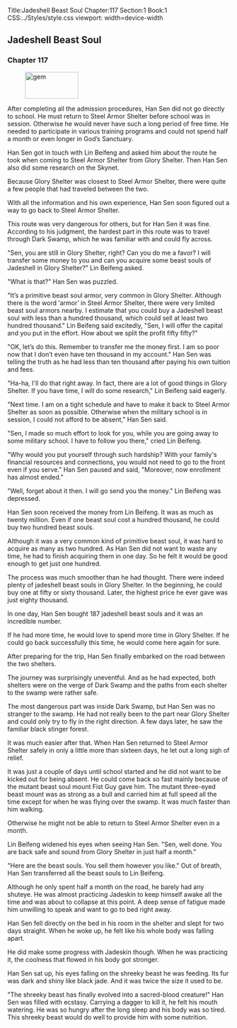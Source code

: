 Title:Jadeshell Beast Soul 
Chapter:117 
Section:1 
Book:1 
CSS:../Styles/style.css 
viewport: width=device-width
  
## Jadeshell Beast Soul
### Chapter 117
  
<figure>
	<img src="../Images/gem.gif" alt="gem" id="gem" width="120" height="60" />
</figure>
  

  
After completing all the admission procedures, Han Sen did not go directly to school. He must return to Steel Armor Shelter before school was in session. Otherwise he would never have such a long period of free time. He needed to participate in various training programs and could not spend half a month or even longer in God’s Sanctuary.

Han Sen got in touch with Lin Beifeng and asked him about the route he took when coming to Steel Armor Shelter from Glory Shelter. Then Han Sen also did some research on the Skynet.

Because Glory Shelter was closest to Steel Armor Shelter, there were quite a few people that had traveled between the two.

With all the information and his own experience, Han Sen soon figured out a way to go back to Steel Armor Shelter.

This route was very dangerous for others, but for Han Sen it was fine. According to his judgment, the hardest part in this route was to travel through Dark Swamp, which he was familiar with and could fly across.

"Sen, you are still in Glory Shelter, right? Can you do me a favor? I will transfer some money to you and can you acquire some beast souls of Jadeshell in Glory Shelter?" Lin Beifeng asked.

"What is that?" Han Sen was puzzled.

"It’s a primitive beast soul armor, very common in Glory Shelter. Although there is the word ‘armor’ in Steel Armor Shelter, there were very limited beast soul armors nearby. I estimate that you could buy a Jadeshell beast soul with less than a hundred thousand, which could sell at least two hundred thousand." Lin Beifeng said excitedly, "Sen, I will offer the capital and you put in the effort. How about we split the profit fifty fifty?"

"OK, let’s do this. Remember to transfer me the money first. I am so poor now that I don’t even have ten thousand in my account." Han Sen was telling the truth as he had less than ten thousand after paying his own tuition and fees.

"Ha-ha, I'll do that right away. In fact, there are a lot of good things in Glory Shelter. If you have time, I will do some research," Lin Beifeng said eagerly.

"Next time. I am on a tight schedule and have to make it back to Steel Armor Shelter as soon as possible. Otherwise when the military school is in session, I could not afford to be absent," Han Sen said.

"Sen, I made so much effort to look for you, while you are going away to some military school. I have to follow you there," cried Lin Beifeng.

"Why would you put yourself through such hardship? With your family's financial resources and connections, you would not need to go to the front even if you serve." Han Sen paused and said, "Moreover, now enrollment has almost ended."

"Well, forget about it then. I will go send you the money." Lin Beifeng was depressed.

Han Sen soon received the money from Lin Beifeng. It was as much as twenty million. Even if one beast soul cost a hundred thousand, he could buy two hundred beast souls.

Although it was a very common kind of primitive beast soul, it was hard to acquire as many as two hundred. As Han Sen did not want to waste any time, he had to finish acquiring them in one day. So he felt it would be good enough to get just one hundred.

The process was much smoother than he had thought. There were indeed plenty of jadeshell beast souls in Glory Shelter. In the beginning, he could buy one at fifty or sixty thousand. Later, the highest price he ever gave was just eighty thousand.

In one day, Han Sen bought 187 jadeshell beast souls and it was an incredible number.

If he had more time, he would love to spend more time in Glory Shelter. If he could go back successfully this time, he would come here again for sure.

After preparing for the trip, Han Sen finally embarked on the road between the two shelters.

The journey was surprisingly uneventful. And as he had expected, both shelters were on the verge of Dark Swamp and the paths from each shelter to the swamp were rather safe.

The most dangerous part was inside Dark Swamp, but Han Sen was no stranger to the swamp. He had not really been to the part near Glory Shelter and could only try to fly in the right direction. A few days later, he saw the familiar black stinger forest.

It was much easier after that. When Han Sen returned to Steel Armor Shelter safely in only a little more than sixteen days, he let out a long sigh of relief.

It was just a couple of days until school started and he did not want to be kicked out for being absent. He could come back so fast mainly because of the mutant beast soul mount Fist Guy gave him. The mutant three-eyed beast mount was as strong as a bull and carried him at full speed all the time except for when he was flying over the swamp. It was much faster than him walking.

Otherwise he might not be able to return to Steel Armor Shelter even in a month.

Lin Beifeng widened his eyes when seeing Han Sen. "Sen, well done. You are back safe and sound from Glory Shelter in just half a month."

"Here are the beast souls. You sell them however you like." Out of breath, Han Sen transferred all the beast souls to Lin Beifeng.

Although he only spent half a month on the road, he barely had any shuteye. He was almost practicing Jadeskin to keep himself awake all the time and was about to collapse at this point. A deep sense of fatigue made him unwilling to speak and want to go to bed right away.

Han Sen fell directly on the bed in his room in the shelter and slept for two days straight. When he woke up, he felt like his whole body was falling apart.

He did make some progress with Jadeskin though. When he was practicing it, the coolness that flowed in his body got stronger.

Han Sen sat up, his eyes falling on the shreeky beast he was feeding. Its fur was dark and shiny like black jade. And it was twice the size it used to be.

"The shreeky beast has finally evolved into a sacred-blood creature!" Han Sen was filled with ecstasy. Carrying a dagger to kill it, he felt his mouth watering. He was so hungry after the long sleep and his body was so tired. This shreeky beast would do well to provide him with some nutrition.